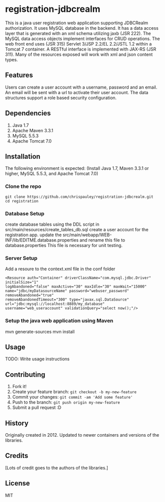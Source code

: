 # registration-jdbcrealm

This is a java user registration web application supporting JDBCRealm authorization. It uses MySQL database in the backend. It has a data access layer that is generated with an xml schema utilizing jaxb (JSR 222). The MySQL data access objects implement interfaces for CRUD operations. The web front end uses (JSR 315) Servlet 3/JSP 2.2/EL 2.2/JSTL 1.2 within a Tomcat 7 container. A RESTful interface is implemented with JAX-RS (JSR 311). Many of the resources exposed will work with xml and json content types.  

## Features

Users can create a user account with a username, password and an email. An email will be sent with a url to activate their user account. The data structures support a role based security configuration.

## Dependencies
1. Java 1.7
2. Apache Maven 3.3.1
3. MySQL 5.5.3
4. Apache Tomcat 7.0

## Installation
The following environment is expected:
(Install Java 1.7, Maven 3.3.1 or higher, MySQL 5.5.3, and Apache Tomcat 7.0)

### Clone the repo
````
git clone https://github.com/chrispauley/registration-jdbcrealm.git
cd registration
````

### Database Setup
create database tables using the DDL script in src/main/resources/create_tables_db.sql
create a user account for the registration app.
update the src/main/webapp/WEB-INF/lib/EDITME.database.properties and rename this file to database.properties
This file is necessary for unit testing.

### Server Setup
Add a resoure to the context.xml file in the conf folder
````
<Resource auth="Container" driverClassName="com.mysql.jdbc.Driver" initialSize="1"
logAbandoned="false" maxActive="30" maxIdle="30" maxWait="15000"
name="jdbc/myDatasourceName" password="webuser_password" removeAbandoned="true"
removeAbandonedTimeout="300" type="javax.sql.DataSource" url="jdbc:mysql://localhost:8889/my_database" username="web_useraccount" validationQuery="select now();"/>
````

### Setup the java web application using Maven
mvn generate-sources
mvn install


## Usage

TODO: Write usage instructions

## Contributing

1. Fork it!
2. Create your feature branch: `git checkout -b my-new-feature`
3. Commit your changes: `git commit -am 'Add some feature'`
4. Push to the branch: `git push origin my-new-feature`
5. Submit a pull request :D

## History

Originally created in 2012.
Updated to newer containers and versions of the libraries.

## Credits

[Lots of credit goes to the authors of the libraries.]

## License
MIT
